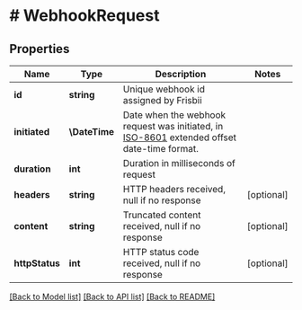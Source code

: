 # # WebhookRequest

## Properties

Name | Type | Description | Notes
------------ | ------------- | ------------- | -------------
**id** | **string** | Unique webhook id assigned by Frisbii |
**initiated** | **\DateTime** | Date when the webhook request was initiated, in [ISO-8601](http://en.wikipedia.org/wiki/ISO_8601) extended offset date-time format. |
**duration** | **int** | Duration in milliseconds of request |
**headers** | **string** | HTTP headers received, null if no response | [optional]
**content** | **string** | Truncated content received, null if no response | [optional]
**httpStatus** | **int** | HTTP status code received, null if no response | [optional]

[[Back to Model list]](../../README.md#models) [[Back to API list]](../../README.md#endpoints) [[Back to README]](../../README.md)
